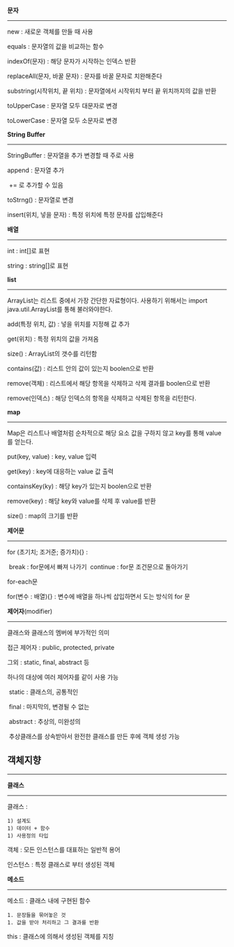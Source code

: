 **문자**

---

new : 새로운 객체를 만들 때 사용

equals : 문자열의 값을 비교하는 함수 

indexOf(문자) : 해당 문자가 시작하는 인덱스 반환

replaceAll(문자, 바꿀 문자) : 문자를 바꿀 문자로 치완해준다

substring(시작위치, 끝 위치) : 문자열에서 시작위치 부터 끝 위치까지의 값을 반환

toUpperCase : 문자열 모두 대문자로 변경 

toLowerCase : 문자열 모두 소문자로 변경



**String Buffer**

---

StringBuffer : 문자열을 추가 변경할 때 주로 사용

append : 문자열 추가

​	+= 로 추가할 수 있음

toStrng() : 문자열로 변경

insert(위치, 넣을 문자) :  특정 위치에 특정 문자를 삽입해준다



**배열**

---

int : int[]로 표현

string : string[]로 표현



**list**

---

ArrayList는 리스트 중에서 가장 간단한 자료형이다. 사용하기 위해서는 import java.util.ArrayList를 통해 불러와야한다.

add(특정 위치, 값) : 넣을 위치를 지정해 값 추가 

get(위치) : 특정 위치의 값을 가져옴

size() : ArrayList의 갯수를 리턴함

contains(값) : 리스트 안의 값이 있는지 boolen으로 반환

remove(객체) : 리스트에서 해당 항목을 삭제하고 삭제 결과를 boolen으로 반환

remove(인덱스) : 해당 인덱스의 항목을 삭제하고 삭제된 항목을 리턴한다.



**map**

---

Map은 리스트나 배열처럼 순차적으로 해당 요소 값을 구하지 않고 key를 통해 value를 얻는다.

put(key, value) : key, value 입력

get(key) : key에 대응하는 value 값 출력

containsKey(ky) : 해당 key가 있는지 boolen으로 반환

remove(key) : 해당 key와 value를 삭제 후 value를 반환

size() : map의 크기를 반환 



**제어문**

---

for (초기치; 조거준; 증가치){} : 

​	break : for문에서 빠져 나가기
​	continue : for문 조건문으로 돌아가기



for-each문 

for(변수 : 배열){} : 변수에 배열을 하나씩 삽입하면서 도는 방식의 for 문



**제어자**(modifier)

---

클래스와 클래스의 멤버에 부가적인 의미

접근 제어자 : public, protected, private 

그외 : static, final, abstract 등

하나의 대상에 여러 제어자를 같이 사용 가능

​	static : 클래스의, 공통적인

​	final : 마지막의, 변경될 수 없는

​	abstract : 추상의, 미완성의

​			추상클래스를 상속받아서 완전한 클래스를 만든 후에 객체 생성 가능



## **객체지향**

---



**클래스**

---

클래스 : 

	1) 설계도
	1) 데이터 + 함수
	1) 사용정의 타입 

객체 : 모든 인스턴스를 대표하는 일반적 용어

인스턴스 : 특정 클래스로 부터 생성된 객체



**메소드** 

---



메소드 :  클래스 내에 구현된 함수

	1. 문장들을 묶어놓은 것
	1. 값을 받아 처리하고 그 결과를 반환



this : 클래스에 의해서 생성된 객체를 지칭 